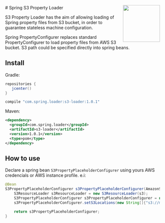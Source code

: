<img align="right"  src="https://raw.githubusercontent.com/ericdallo/spring-s3-properties-loader/images/spring-icon.png?raw=true" width="120" height="120"/>
# Spring S3 Property Loader

S3 Property Loader has the aim of allowing loading of Spring property files from S3 bucket, in order to guarantee stateless machine configuration.

Spring PropertyConfigurer replaces standard PropertyConfigurer to load property files from AWS S3 bucket. S3 path could be specified directly into spring beans.

## Install
Gradle:
```groovy
repositories {  
   jcenter()  
}
```
```groovy
compile "com.spring.loader:s3-loader:1.0.1"
```
Maven:
```xml
<dependency>
  <groupId>com.spring.loader</groupId>
  <artifactId>s3-loader</artifactId>
  <version>1.0.1</version>
  <type>pom</type>
</dependency>
```
## How to use

Declare a spring bean `S3PropertyPlaceholderConfigurer` using yours AWS credencials or AWS instance profile. e.i: 

```java
@Bean
S3PropertyPlaceholderConfigurer s3PropertyPlaceholderConfigurer(AmazonS3 s3) {
    S3ResourceLoader s3ResourceLoader = new S3ResourceLoader(s3);
    S3PropertyPlaceholderConfigurer s3PropertyPlaceholderConfigurer = new S3PropertyPlaceholderConfigurer(s3ResourceLoader);
    s3PropertyPlaceholderConfigurer.setS3Locations(new String[]{"s3://my-bucket/my-folder/my-properties.properties"});

    return s3PropertyPlaceholderConfigurer;
}
```

